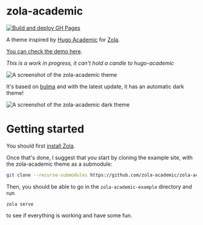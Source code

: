 # zola-academic

[![Build and deploy GH Pages](https://github.com/zola-academic/zola-academic/actions/workflows/main.yml/badge.svg)](https://github.com/zola-academic/zola-academic/actions/workflows/main.yml)

A theme inspired by [Hugo Academic](https://github.com/gcushen/hugo-academic) for [Zola](https://www.getzola.org).

[You can check the demo here](https://zola-academic.github.io).

*This is a work in progress, it can't hold a candle to hugo-academic*

![A screenshot of the zola-academic theme](https://raw.githubusercontent.com/zola-academic/zola-academic/master/screenshot-cropped.png)

It's based on [bulma](https://bulma.io/) and with the latest update, it has an automatic dark theme!

![A screenshot of the zola-academic dark theme](https://raw.githubusercontent.com/zola-academic/zola-academic/master/screenshot-dark-cropped.png)

# Getting started

You should first [install Zola](https://www.getzola.org/documentation/getting-started/installation/).

Once that's done, I suggest that you start by cloning the example site, with the zola-academic theme as a submodule:

``` bash
git clone --recurse-submodules https://github.com/zola-academic/zola-academic-example
```

Then, you should be able to go in the `zola-academic-example` directory and run

```
zola serve
```

to see if everything is working and have some fun.
